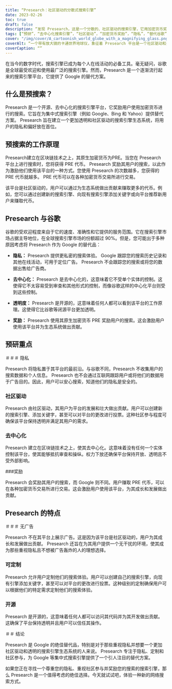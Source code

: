 ```yaml
---
title: “Presearch：社区驱动的分散式搜索引擎”
date: 2023-02-26
toc: true
draft: false
description: “发现 Presearch，这是一个分散的、社区驱动的搜索引擎，它用加密货币奖励用户并尊重他们的隐私。”
tags: [“预研”，“去中心化搜索引擎”，“社区驱动”，“加密货币奖励”，“隐私”，“替代谷歌”，“区块链技术”，“开源”，“可定制的搜索体验”，“无广告”，“SEO优化标签”，“搜索引擎生态系统”，“互联网隐私”，“透明搜索引擎”，“激励搜索”，“全球搜索引擎市场”，“区块链”，“数字隐私”，“在线隐私”，“权力下放”]
cover: "/img/cover/A_cartoonish_world_globe_with_a_magnifying_glass.png"
coverAlt: “一个带有放大镜的卡通世界地球仪，象征着 Presearch 平台是一个社区驱动和去中心化的搜索引擎”
coverCaption: “”
---
```


在当今的数字时代，搜索引擎已成为每个人在线活动的必备工具。毫无疑问，谷歌是全球最受欢迎和使用最广泛的搜索引擎。然而，Presearch 是一个逐渐流行起来的搜索引擎平台，它提供了 Google 的替代方案。

## 什么是预搜索？

Presearch 是一个开源、去中心化的搜索引擎平台，它奖励用户使用加密货币进行的搜索。它旨在为集中式搜索引擎（例如 Google、Bing 和 Yahoo）提供替代方案。 Presearch 旨在建立一个更加透明和社区驱动的搜索引擎生态系统，将用户的隐私和偏好放在首位。

## 预搜索的工作原理

Presearch建立在区块链技术之上，其原生加密货币为PRE。当您在 Presearch 平台上进行搜索时，您将获得 PRE 代币。 Presearch 奖励其用户的搜索，以此作为激励他们使用该平台的一种方式。您使用 Presearch 的次数越多，您获得的 PRE 代币就越多。 PRE 代币可以在各种加密货币交易所进行交易。

该平台是社区驱动的，用户可以通过为生态系统做出贡献来赚取更多的代币。例如，您可以通过创建新的搜索引擎、向现有搜索引擎添加关键字或向平台推荐新用户来赚取代币。

## Presearch 与谷歌

谷歌的受欢迎程度来自于它的速度、准确性和它提供的服务范围。它在搜索引擎市场占据主导地位，在全球搜索引擎市场的份额超过 90%。但是，您可能出于多种原因考虑将 Presearch 作为 Google 的替代品：

- **隐私：** Presearch 提供更私密的搜索体验。 Google 跟踪您的搜索历史记录和其他在线活动，可用于定位广告。 Presearch 不会跟踪您的搜索或将您的数据出售给广告商。

- **去中心化：** Presearch 是去中心化的，这意味着它不受单个实体的控制。这使得它不太容易受到审查和其他形式的控制，而像谷歌这样的中心化平台则受到这些控制。

- **透明度：** Presearch 是开源的，这意味着任何人都可以看到该平台的工作原理。这使得它比谷歌等闭源平台更加透明。

- **奖励：** Presearch 使用其原生加密货币 PRE 奖励用户的搜索。这会激励用户使用该平台并为生态系统做出贡献。

## 预研重点

＃＃＃ 隐私

Presearch 将隐私置于其平台的最前沿。与谷歌不同，Presearch 不收集用户的搜索数据和个人信息。 Presearch 也不会通过互联网跟踪用户或将他们的数据用于广告目的。因此，用户可以安心搜索，知道他们的隐私是安全的。

### 社区驱动

Presearch 由社区驱动，其用户为平台的发展和壮大做出贡献。用户可以创建新的搜索引擎、添加关键字，甚至可以对平台的更改进行投票。这种社区参与程度可确保该平台保持透明并满足其用户的需求。

### 去中心化

Presearch 建立在区块链技术之上，使其去中心化。这意味着没有任何一个实体控制该平台，使其能够抵抗审查和操纵。权力下放还确保平台保持开放、透明且不受外部影响。

###奖励

Presearch 会奖励其用户的搜索，而 Google 则不同。用户赚取 PRE 代币，可以在各种加密货币交易所进行交易。这会激励用户使用该平台，为其成长和发展做出贡献。

## Presearch 的特点

＃＃＃ 无广告

Presearch 不在其平台上展示广告。这是因为该平台是社区驱动的，用户为其成长和发展做出贡献。 Presearch 还旨在为其用户提供一个无干扰的环境，使其成为那些重视隐私且不想被广告轰炸的人的理想选择。

### 可定制

Presearch 允许用户定制他们的搜索体验。用户可以创建自己的搜索引擎，向现有引擎添加关键字，甚至可以对平台的更改进行投票。这种级别的定制确保用户可以根据他们的特定需求定制他们的搜索体验。

### 开源

Presearch 是开源的，这意味着任何人都可以访问其代码并为其开发做出贡献。这确保了平台保持透明并且用户可以信任其操作。

＃＃ 结论

Presearch 是 Google 的绝佳替代品，特别是对于那些重视隐私并想要一个更加社区驱动和透明的搜索引擎生态系统的人来说。 Presearch 专注于隐私、定制和社区参与，为 Google 等集中式搜索引擎提供了一个引人注目的替代方案。

如果您正在寻找一个尊重您的隐私、重视社区参与并奖励您的搜索的搜索引擎，那么 Presearch 是一个值得考虑的绝佳选择。今天就试试吧，体验一种新的网络搜索方式。
